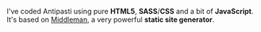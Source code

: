 I've coded Antipasti using pure **HTML5**, **SASS**/**CSS** and a bit of **JavaScript**.
It's based on [Middleman](http://middlemanapp.com/), a very powerful **static site generator**.